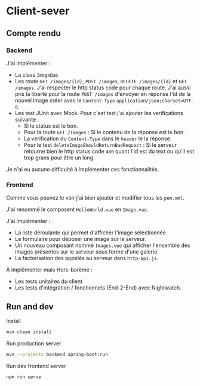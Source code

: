 # Client-sever

## Compte rendu

### Backend

J'ai implémenter :

- La class `ImageDao`
- Les route `GET /images/{id}`, `POST /images`, `DELETE /images/{id}` et `GET /images`.
  J'ai respecter le http status code pour chaque route.
  J'ai aussi pris la liberté pour la route `POST /images` d'envoyer en réponse l'id de la nouvel image créer avec le `Content-Type` `application/json;charset=UTF-8`.
- Les test JUnit avec Mock. Pour c'est test j'ai ajouter les verifications suivante :
  - Si le status est le bon.
  - Pour la route `GET /images` : Si le contenu de la réponse est le bon.
  - La verification du `Content-Type` dans le `header` le la réponse.
  - Pour le test `deleteImageShouldReturnBadRequest` :
    Si le serveur retourne bien le http status code `400` quant l'id est du text ou qu'il est trop grans pour être un long.

Je n'ai eu aucune difficulté à implémenter ces fonctionnalités.

### Frontend

Comme vous pouvez le voir j'ai bien ajouter et modifier tous les `pom.xml`.

J'ai renommé le composent `HelloWorld.vue` en `Image.vue`.

J'ai implémenter :

- La liste déroulante qui permet d'afficher l'image sélectionnée.
- Le formulaire pour déposer une image sur le serveur.
- Un nouveau composant nommé `Images.vue` qui afficher l'ensemble des images présentes sur le serveur sous forme d'une galerie.
- La factorisation des appelés au serveur dans `http-api.js`.

À implémenter mais Hors-barème :

- Les tests unitaires du client
- Les tests d'intégration / fonctionnels (End-2-End) avec Nightwatch.

## Run and dev

Install

```bash
mvn clean install
```

Run production server

```bash
mvn --projects backend spring-boot:run
```

Run dev frontend server

```bash
npm run serve
```
